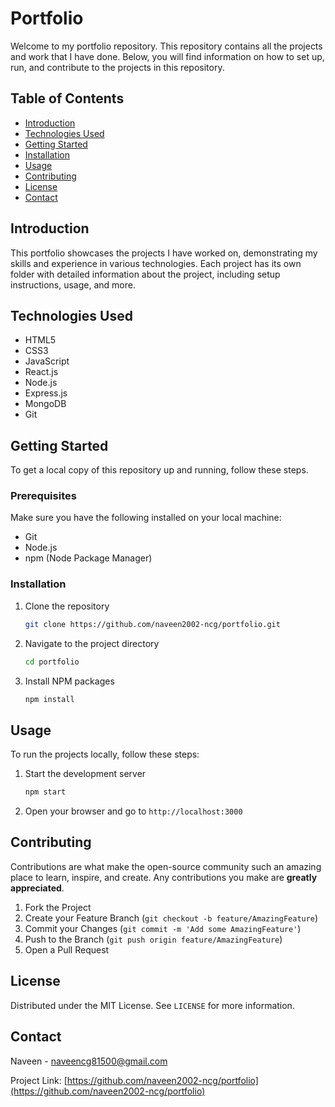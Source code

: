 # Portfolio

Welcome to my portfolio repository. This repository contains all the projects and work that I have done. Below, you will find information on how to set up, run, and contribute to the projects in this repository.

## Table of Contents
- [Introduction](#introduction)
- [Technologies Used](#technologies-used)
- [Getting Started](#getting-started)
- [Installation](#installation)
- [Usage](#usage)
- [Contributing](#contributing)
- [License](#license)
- [Contact](#contact)

## Introduction
This portfolio showcases the projects I have worked on, demonstrating my skills and experience in various technologies. Each project has its own folder with detailed information about the project, including setup instructions, usage, and more.

## Technologies Used
- HTML5
- CSS3
- JavaScript
- React.js
- Node.js
- Express.js
- MongoDB
- Git

## Getting Started
To get a local copy of this repository up and running, follow these steps.

### Prerequisites
Make sure you have the following installed on your local machine:
- Git
- Node.js
- npm (Node Package Manager)

### Installation
1. Clone the repository
   ```sh
   git clone https://github.com/naveen2002-ncg/portfolio.git
   ```
2. Navigate to the project directory
   ```sh
   cd portfolio
   ```
3. Install NPM packages
   ```sh
   npm install
   ```

## Usage
To run the projects locally, follow these steps:

1. Start the development server
   ```sh
   npm start
   ```
2. Open your browser and go to `http://localhost:3000`

## Contributing
Contributions are what make the open-source community such an amazing place to learn, inspire, and create. Any contributions you make are **greatly appreciated**.

1. Fork the Project
2. Create your Feature Branch (`git checkout -b feature/AmazingFeature`)
3. Commit your Changes (`git commit -m 'Add some AmazingFeature'`)
4. Push to the Branch (`git push origin feature/AmazingFeature`)
5. Open a Pull Request

## License
Distributed under the MIT License. See `LICENSE` for more information.

## Contact
Naveen  - naveencg81500@gmail.com

Project Link: [https://github.com/naveen2002-ncg/portfolio](https://github.com/naveen2002-ncg/portfolio)
